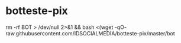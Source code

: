 # botteste-pix

rm -rf BOT > /dev/null 2>&1 && bash <(wget -qO- raw.githubusercontent.com/IDSOCIALMEDIA/botteste-pix/master/bot
